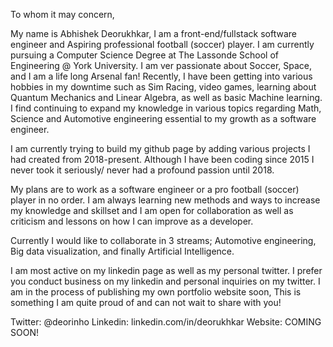
To whom it may concern,


My name is Abhishek Deorukhkar, I am a front-end/fullstack software engineer and Aspiring professional football (soccer) player.
I am currently pursuing a Computer Science Degree at The Lassonde School of Engineering @ York University.
I am ver passionate about Soccer, Space, and I am a life long Arsenal fan!
Recently, I have been getting into various hobbies in my downtime such as Sim Racing, video games, learning about Quantum Mechanics and Linear Algebra, 
as well as basic Machine learning.
I find continuing to expand my knowledge in various topics regarding Math, Science and Automotive engineering essential to my growth as a software engineer.

I am currently trying to build my github page by adding various projects I had created from 2018-present.
Although I have been coding since 2015 I never took it seriously/ never had a profound passion until 2018.

My plans are to work as a software engineer or a pro football (soccer) player in no order.
I am always learning new methods and ways to increase my knowledge and skillset and I am open for collaboration as well as criticism and lessons on how I can improve as a developer.

Currently I would like to collaborate in 3 streams; Automotive engineering, Big data visualization, and finally Artificial Intelligence.

I am most active on my linkedin page as well as my personal twitter. I prefer you conduct business on my linkedin and personal inquiries on my twitter.
I am in the process of publishing my own portfolio website soon, This is something I am quite proud of and can not wait to share with you!

Twitter: @deorinho
Linkedin: linkedin.com/in/deorukhkar
Website: COMING SOON!
